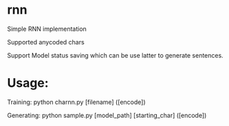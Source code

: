 # rnn

Simple RNN implementation

Supported anycoded chars

Support Model status saving which can be use latter to generate sentences.

# Usage:

Training: python charnn.py [filename] ([encode])

Generating: python sample.py [model_path] [starting_char] ([encode])
